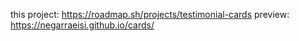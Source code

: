this project: https://roadmap.sh/projects/testimonial-cards
preview:  https://negarraeisi.github.io/cards/
